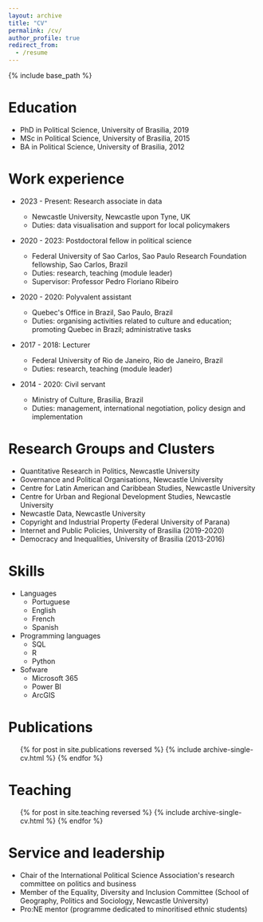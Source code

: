 ```yaml
---
layout: archive
title: "CV"
permalink: /cv/
author_profile: true
redirect_from:
  - /resume
---
```


{% include base_path %}

Education
======
* PhD in Political Science, University of Brasilia, 2019
* MSc in Political Science, University of Brasilia, 2015
* BA in Political Science, University of Brasilia, 2012

Work experience
======
* 2023 - Present: Research associate in data
  * Newcastle University, Newcastle upon Tyne, UK
  * Duties: data visualisation and support for local policymakers

* 2020 - 2023: Postdoctoral fellow in political science
  * Federal University of Sao Carlos, Sao Paulo Research Foundation fellowship, Sao Carlos, Brazil
  * Duties: research, teaching (module leader)
  * Supervisor: Professor Pedro Floriano Ribeiro

* 2020 - 2020: Polyvalent assistant
  * Quebec's Office in Brazil, Sao Paulo, Brazil
  * Duties: organising activities related to culture and education; promoting Quebec in Brazil; administrative tasks
    
* 2017 - 2018: Lecturer
  * Federal University of Rio de Janeiro, Rio de Janeiro, Brazil
  * Duties: research, teaching (module leader)
 
* 2014 - 2020: Civil servant
  * Ministry of Culture, Brasilia, Brazil
  * Duties: management, international negotiation, policy design and implementation

Research Groups and Clusters
======
* Quantitative Research in Politics, Newcastle University 
* Governance and Political Organisations, Newcastle University
* Centre for Latin American and Caribbean Studies, Newcastle University
* Centre for Urban and Regional Development Studies, Newcastle University
* Newcastle Data, Newcastle University
* Copyright and Industrial Property (Federal University of Parana)
* Internet and Public Policies, University of Brasilia (2019-2020)
* Democracy and Inequalities, University of Brasilia (2013-2016)
  

  
Skills
======
* Languages
  * Portuguese
  * English
  * French
  * Spanish
* Programming languages
  * SQL
  * R
  * Python
* Sofware
  * Microsoft 365
  * Power BI
  * ArcGIS

Publications
======
  <ul>{% for post in site.publications reversed %}
    {% include archive-single-cv.html %}
  {% endfor %}</ul>
  
Teaching
======
  <ul>{% for post in site.teaching reversed %}
    {% include archive-single-cv.html %}
  {% endfor %}</ul>
  
Service and leadership
======
* Chair of the International Political Science Association's research committee on politics and business
* Member of the Equality, Diversity and Inclusion Committee (School of Geography, Politics and Sociology, Newcastle University)
* Pro:NE mentor (programme dedicated to minoritised ethnic students)  
